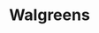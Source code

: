 ---
title: "Walgreens"
url: /phoenix/walgreens-west-osborn-road-north-central-avenue/
shop: Drogerie
---